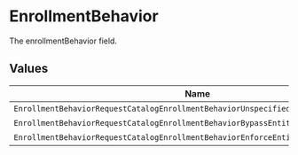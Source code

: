 # EnrollmentBehavior

The enrollmentBehavior field.


## Values

| Name                                                                                | Value                                                                               |
| ----------------------------------------------------------------------------------- | ----------------------------------------------------------------------------------- |
| `EnrollmentBehaviorRequestCatalogEnrollmentBehaviorUnspecified`                     | REQUEST_CATALOG_ENROLLMENT_BEHAVIOR_UNSPECIFIED                                     |
| `EnrollmentBehaviorRequestCatalogEnrollmentBehaviorBypassEntitlementRequestPolicy`  | REQUEST_CATALOG_ENROLLMENT_BEHAVIOR_BYPASS_ENTITLEMENT_REQUEST_POLICY               |
| `EnrollmentBehaviorRequestCatalogEnrollmentBehaviorEnforceEntitlementRequestPolicy` | REQUEST_CATALOG_ENROLLMENT_BEHAVIOR_ENFORCE_ENTITLEMENT_REQUEST_POLICY              |